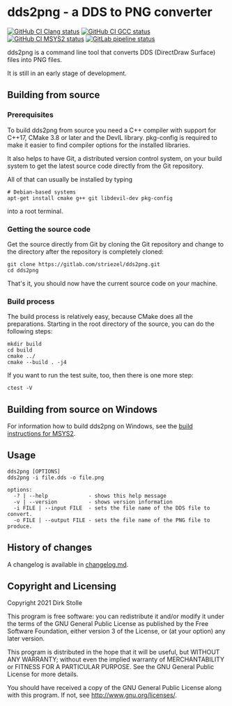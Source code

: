 # dds2png - a DDS to PNG converter

[![GitHub CI Clang status](https://github.com/striezel/dds2png/workflows/Clang/badge.svg)](https://github.com/striezel/dds2png/actions)
[![GitHub CI GCC status](https://github.com/striezel/dds2png/workflows/GCC/badge.svg)](https://github.com/striezel/dds2png/actions)
[![GitHub CI MSYS2 status](https://github.com/striezel/dds2png/workflows/MSYS2/badge.svg)](https://github.com/striezel/dds2png/actions)
[![GitLab pipeline status](https://gitlab.com/striezel/dds2png/badges/master/pipeline.svg)](https://gitlab.com/striezel/dds2png/)

dds2png is a command line tool that converts DDS (DirectDraw Surface) files into
PNG files.

It is still in an early stage of development.

## Building from source

### Prerequisites

To build dds2png from source you need a C++ compiler with support for C++17,
CMake 3.8 or later and the DevIL library. pkg-config is required to make it
easier to find compiler options for the installed libraries.

It also helps to have Git, a distributed version control system, on your build
system to get the latest source code directly from the Git repository.

All of that can usually be installed by typing

    # Debian-based systems
    apt-get install cmake g++ git libdevil-dev pkg-config

into a root terminal.

### Getting the source code

Get the source directly from Git by cloning the Git repository and change to
the directory after the repository is completely cloned:

    git clone https://gitlab.com/striezel/dds2png.git
    cd dds2png

That's it, you should now have the current source code on your machine.

### Build process

The build process is relatively easy, because CMake does all the preparations.
Starting in the root directory of the source, you can do the following steps:

    mkdir build
    cd build
    cmake ../
    cmake --build . -j4

If you want to run the test suite, too, then there is one more step:

    ctest -V

## Building from source on Windows

For information how to build dds2png on Windows, see the
[build instructions for MSYS2](./documentation/msys2-build.md).

## Usage

    dds2png [OPTIONS]
    dds2png -i file.dds -o file.png

    options:
      -? | --help             - shows this help message
      -v | --version          - shows version information
      -i FILE | --input FILE  - sets the file name of the DDS file to convert.
      -o FILE | --output FILE - sets the file name of the PNG file to produce.

## History of changes

A changelog is available in [changelog.md](./changelog.md).

## Copyright and Licensing

Copyright 2021  Dirk Stolle

This program is free software: you can redistribute it and/or modify
it under the terms of the GNU General Public License as published by
the Free Software Foundation, either version 3 of the License, or
(at your option) any later version.

This program is distributed in the hope that it will be useful,
but WITHOUT ANY WARRANTY; without even the implied warranty of
MERCHANTABILITY or FITNESS FOR A PARTICULAR PURPOSE.  See the
GNU General Public License for more details.

You should have received a copy of the GNU General Public License
along with this program.  If not, see <http://www.gnu.org/licenses/>.
